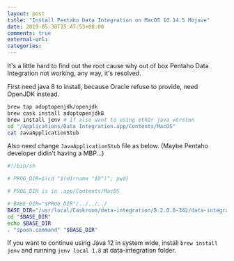 ```yaml
---
layout: post
title: "Install Pentaho Data Integration on MacOS 10.14.5 Mojave"
date: 2019-05-30T15:47:53+08:00
comments: true
external-url:
categories:
---
```


It's a little hard to find out the root cause why out of box Pentaho Data Integration not working, any way, it's resolved.

First need java 8 to install, because Oracle refuse to provide, need OpenJDK instead.

```bash
brew tap adoptopenjdk/openjdk
brew cask install adoptopenjdk8
brew install jenv # If also want to using other java version
cd "/Applications/Data Integration.app/Contents/MacOS"
cat JavaApplicationStub
```
Also need change `JavaApplicationStub` file as below. (Maybe Pentaho developer didin't having a MBP...)

```sh
#!/bin/sh

# PROG_DIR=$(cd "$(dirname "$0")"; pwd)

# PROG_DIR is in .app/Contents/MacOS

# BASE_DIR="$PROG_DIR"/../../../
BASE_DIR="/usr/local/Caskroom/data-integration/8.2.0.0-342/data-integration"
cd "$BASE_DIR"
echo $BASE_DIR
. "spoon.command" "$BASE_DIR"
```

If you want to continue using Java 12 in system wide, install `brew install jenv` and running `jenv local 1.8` at data-integration folder.
